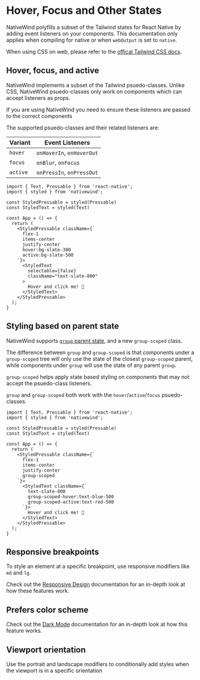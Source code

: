 # Hover, Focus and Other States

NativeWind polyfills a subset of the Tailwind states for React Native by adding event listeners on your components. This documentation only applies when compiling for native or when `webOutput` is set to `native`.

When using CSS on web, please refer to the [offical Tailwind CSS docs](https://tailwindcss.com/docs/hover-focus-and-other-states).

## Hover, focus, and active

NativeWind implements a subset of the Tailwind psuedo-classes. Unlike CSS, NativeWind psuedo-classes only work on components which can accept listeners as props.

If you are using NativeWind you need to ensure these listeners are passed to the correct components

The supported psuedo-classes and their related listeners are:

| Variant  | Event Listeners           |
| -------- | ------------------------- |
| `hover`  | `onHoverIn`, `onHoverOut` |
| `focus`  | `onBlur`, `onFocus`       |
| `active` | `onPressIn`, `onPressOut` |

```SnackPlayer name=States
import { Text, Pressable } from 'react-native';
import { styled } from 'nativewind';

const StyledPressable = styled(Pressable)
const StyledText = styled(Text)

const App = () => {
  return (
    <StyledPressable className={`
      flex-1
      items-center
      justify-center
      hover:bg-slate-300
      active:bg-slate-500
    `}>
      <StyledText
        selectable={false}
        className="text-slate-800"
      >
        Hover and click me! 🎉
      </StyledText>
    </StyledPressable>
  );
}
```

## Styling based on parent state

NativeWind supports [`group` parent state](https://tailwindcss.com/docs/hover-focus-and-other-states#styling-based-on-parent-state), and a new `group-scoped` class.

The difference between `group` and `group-scoped` is that components under a `group-scoped` tree will only use the state of the closest `group-scoped` parent, while components under `group` will use the state of any parent `group`.

`group-scoped` helps apply state based styling on components that may not accept the psuedo-class listeners.

`group` and `group-scoped` both work with the `hover`/`active`/`focus` psuedo-classes.

```SnackPlayer name=States
import { Text, Pressable } from 'react-native';
import { styled } from 'nativewind';

const StyledPressable = styled(Pressable)
const StyledText = styled(Text)

const App = () => {
  return (
    <StyledPressable className={`
      flex-1
      items-center
      justify-center
      group-scoped
    `}>
      <StyledText className={`
        text-slate-800
        group-scoped-hover:text-blue-500
        group-scoped-active:text-red-500
      `}>
        Hover and click me! 🎉
      </StyledText>
    </StyledPressable>
  );
}
```

## Responsive breakpoints

To style an element at a specific breakpoint, use responsive modifiers like `md` and `lg`.

Check out the [Responsive Design](./responsive-design) documentation for an in-depth look at how these features work.

## Prefers color scheme

Check out the [Dark Mode](./dark-mode) documentation for an in-depth look at how this feature works.

## Viewport orientation

Use the portrait and landscape modifiers to conditionally add styles when the viewport is in a specific orientation
